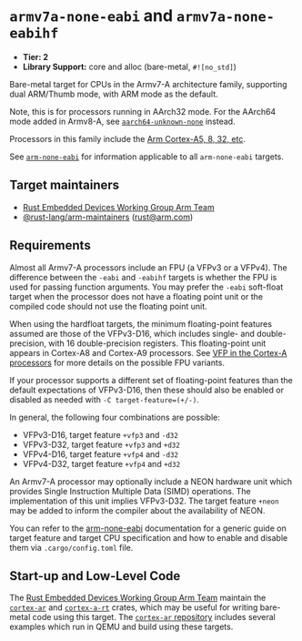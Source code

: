 # `armv7a-none-eabi` and `armv7a-none-eabihf`

* **Tier: 2**
* **Library Support:** core and alloc (bare-metal, `#![no_std]`)

Bare-metal target for CPUs in the Armv7-A architecture family, supporting
dual ARM/Thumb mode, with ARM mode as the default.

Note, this is for processors running in AArch32 mode. For the AArch64 mode
added in Armv8-A, see [`aarch64-unknown-none`](aarch64-unknown-none.md) instead.

Processors in this family include the [Arm Cortex-A5, 8, 32, etc][cortex-a].

See [`arm-none-eabi`](arm-none-eabi.md) for information applicable to all
`arm-none-eabi` targets.

[cortex-a]: https://en.wikipedia.org/wiki/ARM_Cortex-A

## Target maintainers

- [Rust Embedded Devices Working Group Arm Team]
- [@rust-lang/arm-maintainers][arm_maintainers] ([rust@arm.com][arm_email])

[Rust Embedded Devices Working Group Arm Team]: https://github.com/rust-embedded/wg?tab=readme-ov-file#the-arm-team
[arm_maintainers]: https://github.com/rust-lang/team/blob/master/teams/arm-maintainers.toml
[arm_email]: mailto:rust@arm.com

## Requirements

Almost all Armv7-A processors include an FPU (a VFPv3 or a VFPv4). The
difference between the `-eabi` and `-eabihf` targets is whether the FPU is
used for passing function arguments. You may prefer the `-eabi` soft-float
target when the processor does not have a floating point unit or the compiled
code should not use the floating point unit.

When using the hardfloat targets, the minimum floating-point features assumed
are those of the VFPv3-D16, which includes single- and double-precision, with
16 double-precision registers. This floating-point unit appears in Cortex-A8
and Cortex-A9 processors. See [VFP in the Cortex-A processors][vfp] for more
details on the possible FPU variants.

If your processor supports a different set of floating-point features than the
default expectations of VFPv3-D16, then these should also be enabled or
disabled as needed with `-C target-feature=(+/-)`.

In general, the following four combinations are possible:

- VFPv3-D16, target feature `+vfp3` and `-d32`
- VFPv3-D32, target feature `+vfp3` and `+d32`
- VFPv4-D16, target feature `+vfp4` and `-d32`
- VFPv4-D32, target feature `+vfp4` and `+d32`

An Armv7-A processor may optionally include a NEON hardware unit which
provides Single Instruction Multiple Data (SIMD) operations. The
implementation of this unit implies VFPv3-D32. The target feature `+neon` may
be added to inform the compiler about the availability of NEON.

You can refer to the [arm-none-eabi](arm-none-eabi.md) documentation for a
generic guide on target feature and target CPU specification and how to enable
and disable them via `.cargo/config.toml` file.

[vfp]: https://developer.arm.com/documentation/den0013/0400/Floating-Point/Floating-point-basics-and-the-IEEE-754-standard/ARM-VFP

## Start-up and Low-Level Code

The [Rust Embedded Devices Working Group Arm Team] maintain the [`cortex-ar`]
and [`cortex-a-rt`] crates, which may be useful for writing bare-metal code
using this target. The [`cortex-ar` repository](https://github.com/rust-embedded/cortex-ar)
includes several examples which run in QEMU and build using these targets.

[`cortex-ar`]: https://docs.rs/cortex-ar
[`cortex-a-rt`]: https://docs.rs/cortex-a-rt
